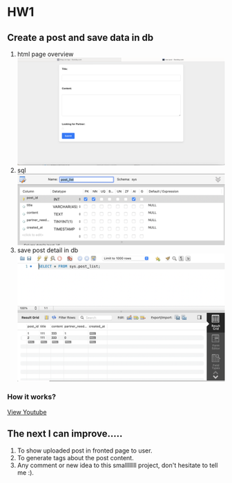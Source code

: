 # HW1
## Create a post and save data in db
1. html page overview
![page](https://github.com/cpeggy/113-1-Database/blob/main/database_hw1/%E6%88%AA%E5%9C%96%202024-09-16%2011.13.02.png)
2. sql
![sql](https://github.com/cpeggy/113-1-Database/blob/main/database_hw1/%E6%88%AA%E5%9C%96%202024-09-16%2011.13.57.png)
3. save post detail in db
![db](https://github.com/cpeggy/113-1-Database/blob/main/database_hw1/%E6%88%AA%E5%9C%96%202024-09-16%2011.14.25.png)
### How it works?
[View Youtube](https://youtu.be/u-XPEtMMAeA)
## The next I can improve.....
1. To show uploaded post in fronted page to user.
2. To generate tags about the post content.
3. Any comment or new idea to this smallllllll project, don't hesitate to tell me :).
